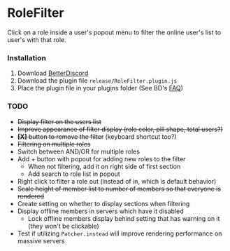 # RoleFilter

Click on a role inside a user's popout menu to filter the online user's list to user's with that role.

### Installation
1. Download [BetterDiscord](https://betterdiscord.app/)
2. Download the plugin file `release/RoleFilter.plugin.js`
3. Place the plugin file in your plugins folder (See BD's [FAQ](https://betterdiscord.app/FAQ))

### TODO
- ~~Display filter on the users list~~
- ~~Improve appearance of filter display (role color, pill shape, total users?)~~
- ~~**[X]** button to remove the filter~~ (keyboard shortcut too?)
- ~~Filtering on multiple roles~~
- Switch between AND/OR for multiple roles
- Add + button with popout for adding new roles to the filter
    - When not filtering, add it on right side of first section
    - Add search to role list in popout
- Right click to filter a role out (instead of in, which is default behavior)
- ~~Scale height of member list to number of members so that everyone is rendered~~
- Create setting on whether to display sections when filtering
- Display offline members in servers which have it disabled
    - Lock offline members display behind setting that has warning on it (they won't be clickable)
- Test if utilizing `Patcher.instead` will improve rendering performance on massive servers